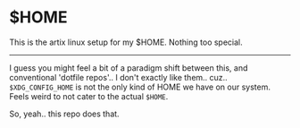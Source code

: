 # $HOME

This is the artix linux setup for my $HOME. Nothing too special.

---

I guess you might feel a bit of a paradigm shift between this, and conventional 'dotfile repos'..
I don't exactly like them.. cuz.. `$XDG_CONFIG_HOME` is not the only kind of HOME we have on our system.
Feels weird to not cater to the actual `$HOME`.<br>

So, yeah.. this repo does that.
